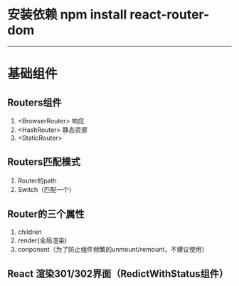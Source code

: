 # 安装依赖 npm install react-router-dom
---

# 基础组件

## Routers组件

1. \<BrowserRouter\> 响应
2. \<HashRouter\> 静态资源
3. \<StaticRouter\>

## Routers匹配模式

1. Router的path
2. Switch（匹配一个）

## Router的三个属性

1. children
2. render(全局渲染)
3. conponent（为了防止组件频繁的unmount/remount，不建议使用）


## React 渲染301/302界面（RedictWithStatus组件）

